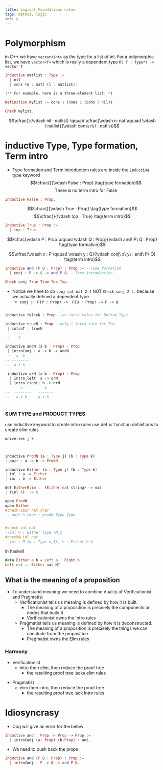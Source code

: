 ```yaml
---
title: Logical Foundations notes
tags: mathcs, logic
toc: y
---
```


# Polymorphism
 

in C++ we have `vector<int>` as the type for a list of int. For a polymorphic list, we have `vector<T>` which is really a dependent type `Π( T : Type*) ->  vector T`

```{.hs filename=coq}
Inductive natlist : Type :=
  | nil
  | cons (n : nat) (l : natlist).

(** For example, here is a three-element list: *)

Definition mylist := cons 1 (cons 2 (cons 3 nil)).

Check mylist.
```

$$\cfrac{}{\vdash nil : natlist} \qquad \cfrac{\vdash n: nat \qquad \vdash l:natlist}{\vdash cons\ n\ l : natlist}$$

# inductive Type, Type formation, Term intro

* Type formation and Term introduction rules are inside the `Inductive` type keyword
$$\cfrac{}{\vdash False : Prop} \tag{type formation}$$
$$\text{There is no term intro for False} \tag{term intro}$$
```{.hs filename=False.coq}
Inductive False : Prop.
```

$$\cfrac{}{\vdash True : Prop} \tag{type formation}$$
$$\cfrac{}{\vdash top : True} \tag{term intro}$$

```{.hs filename=True.coq}
Inductive True : Prop :=
  | top : True.
```
$$\cfrac{\vdash P : Prop \qquad \vdash Q : Prop}{\vdash and\ P\ Q : Prop} \tag{type formation}$$

$$\cfrac{\vdash x : P \qquad \vdash y : Q}{\vdash conj\  x\ y\ : and\ P\ Q} \tag{term intro}$$


```{.hs filename=and.coq}
Inductive and (P Q : Prop) : Prop := --Type formation
  | conj : P -> Q -> and P Q. --Term introduction

Check conj True True Top Top.
```
* Notice we have to do `conj nat nat 2 4` NOT `Check conj 2 4.` because we actually defined a dependent type.
  * `conj :: Π(P : Prop) ->  Π(Q : Prop) -> P -> Q`

```{.hs filename=logic.lean}

inductive falseN : Prop --no intro rules for Bottom Type

inductive trueN : Prop --only 1 intro rule for Top
 | introT : trueN
--  ------
--    T

inductive andN (a b : Prop) : Prop 
 | introConj : a -> b -> andN
--   a  b
-- --------
--  a ∧ b
 
 inductive orN (a b : Prop) : Prop 
  | intro_left: a -> orN 
  | intro_right: b -> orN
--     a          b
--  --------   -------
--   a ∨ b     a ∨ b
``` 

```{.v filename=logic.v}

```

### SUM TYPE and PRODUCT TYPES
 use inductive keyword to create intro rules
 use def or function definitions to create elim rules

```hs
universes j k 



inductive ProdN (a : Type j) (b : Type k) 
| pair : a -> b -> ProdN

inductive Either (a : Type j) (b : Type k)
| inl : a -> Either 
| inr : b -> Either

def EitherElim :  (Either nat string) -> nat  
| (inl 4)  := 6 

open ProdN 
open Either 
#check pair nat char 
-- pair ℕ char : prodN Type Type


#check inl nat
--inl ℕ : Either Type ?M_1
#check@ inl nat 
--inl : Π {b : Type u_1}, ℕ → Either ℕ b
```
in haskell

```hs
data Either a b = Left a | Right b
Left nat :: Either nat M? 
```




## What is the meaning of a proposition

* To understand meaning we need to combine duality of Verificationist and Pragmatist
  * Verificationist tells us meaning is defined by how it is built. 
    * The meaning of a proposition is precisely the components or nodes that build it
    * Verificationist owns the Intro rules
  * Pragmatist tells us meaning is defined by how it is deconstructed.
    * The meaning of a proposition is precisely the things we can conclude from the proposition
    * Pragmatist owns the Elim rules 

### Harmony

<!--  -->
* Verificationist
  * intro then elim, then reduce the proof tree
    * the resulting proof tree lacks elim rules 
<!--  -->
* Pragmatist
  * elim then intro, then reduce the proof tree
    * the resulting proof tree lack intro rules





# Idiosyncrasy

* Coq will give an error for the below
```hs
Inductive and : Prop -> Prop -> Prop := 
  | introConj (a: Prop) (b:Prop) : and.
```
* We need to push back the props 
```hs
Inductive and (P Q : Prop) : Prop :=
  | introConj : P -> Q -> and P Q.
```